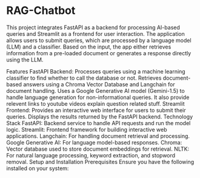 ﻿# RAG-Chatbot
This project integrates FastAPI as a backend for processing AI-based queries and Streamlit as a frontend for user interaction. The application allows users to submit queries, which are processed by a language model (LLM) and a classifier. Based on the input, the app either retrieves information from a pre-loaded document or generates a response directly using the LLM.

Features
FastAPI Backend:
Processes queries using a machine learning classifier to find whether to call the database or not.
Retrieves document-based answers using a Chroma Vector Database and Langchain for document handling.
Uses a Google Generative AI model (Gemini-1.5) to handle language generation for non-informational queries.
It also provide relevent links to youtube videos explain question related stuff.
Streamlit Frontend:
Provides an interactive web interface for users to submit their queries.
Displays the results returned by the FastAPI backend.
Technology Stack
FastAPI: Backend service to handle API requests and run the model logic.
Streamlit: Frontend framework for building interactive web applications.
Langchain: For handling document retrieval and processing.
Google Generative AI: For language model-based responses.
Chroma: Vector database used to store document embeddings for retrieval.
NLTK: For natural language processing, keyword extraction, and stopword removal.
Setup and Installation
Prerequisites
Ensure you have the following installed on your system:
